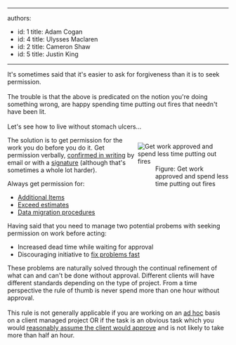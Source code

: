 

---
authors:
  - id: 1
    title: Adam Cogan
  - id: 4
    title: Ulysses Maclaren
  - id: 2
    title: Cameron Shaw
  - id: 5
    title: Justin King
---




<span class='intro'> It's sometimes said that it's easier to ask for forgiveness than it is to seek permission.&#160;<br>
<br>
The trouble is that the above is predicated on the notion you're doing something wrong, are happy spending time putting out fires that needn't have been lit.<br>
&#160;<br>
Let's see how to&#160;live without stomach ulcers... 
 </span>


  <dl class="image" style="width&#58;207px;float&#58;right;clear&#58;right;">
    <dt><img alt="Get work approved and spend less time putting out fires" src="/Management/RulesToHappyClients/PublishingImages/SuccessfulProjects_PuttingOutFires.jpg" /> </dt>
    <dd>Figure&#58; Get work approved and spend less time putting out fires </dd>
</dl>
<p>The solution is to get permission for the work you do before you do it. Get permission verbally, <a shape="rect" href="/Communication/RulesToBetterEmail/Pages/EmailToMyself.aspx">confirmed in writing</a> by email or with a <a shape="rect" href="/Communication/RulesToBetterEmail/Pages/UseEmailSignatures.aspx">signature</a> (although that's sometimes a whole lot harder). </p>
<p>Always get permission for&#58; </p>
<ul>
    <li><a shape="rect" href="/Management/RulesToHappyClients/Pages/DoYouGetApprovalForAdditionalItemsAndWhenEstimatesWillBeExceeded.aspx">Additional Items</a> </li>
    <li><a shape="rect" href="/Management/RulesToHappyClients/Pages/DoYouGetApprovalForAdditionalItemsAndWhenEstimatesWillBeExceeded.aspx">Exceed estimates</a> </li>
    <li><a shape="rect" href="/Management/RulesToSuccessfulProjects/Pages/PerformMigrationProceduresWithAnApprovedReleasePlan.aspx">Data migration procedures</a> </li>
</ul>
<p>Having said that you need to manage two potential probems with seeking permission on work before acting&#58; </p>
<ul>
    <li>Increased dead time while waiting for approval </li>
    <li>Discouraging initiative to <a shape="rect" href="http&#58;//www.ssw.com.au/ssw/Standards/Rules/RulesToBeingSoftwareConsultantsDealingWithClients.aspx#FixProblemsFast">fix problems fast</a> </li>
</ul>
<p>These problems are naturally solved through the continual refinement of what can and can't be done without approval. Different clients will have different standards depending on the type of project. From a time perspective the rule of thumb is never spend more than one hour without approval. <br>
<br>
This rule is not generally applicable if you are working on an <a shape="rect" href="/Management/RulesToBeingSoftwareConsultants-DealingWithClients/Pages/Ad-hocWorkAndProjectManagedWork.aspx">ad hoc</a> basis on a&#160;client managed project OR if the task is an obvious task which you would <a shape="rect" href="/Communication/RulesToBetterEmail/Pages/AssumeNecessaryTasks.aspx">reasonably assume the client would approve</a> and is not likely to take more than half an hour. </p>



